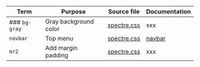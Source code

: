 
| Term | Purpose | Source file | Documentation |
| --- | --- | --- | --- |
| ### `bg-gray` | Gray background color | [spectre.css](https://github.com/picturepan2/spectre/blob/master/dist/spectre.css) | xxx |
| `navbar` | Top menu |  [spectre.css](https://github.com/picturepan2/spectre/blob/master/dist/spectre.css) | [navbar](https://picturepan2.github.io/spectre/layout.html#navbar) |
| `mr2` | Add margin padding | [spectre.css](https://github.com/picturepan2/spectre/blob/master/dist/spectre.css) | xxx |


<!--
| `xxx` | | [spectre.css](https://github.com/picturepan2/spectre/blob/master/dist/spectre.css) | xxx |
-->
